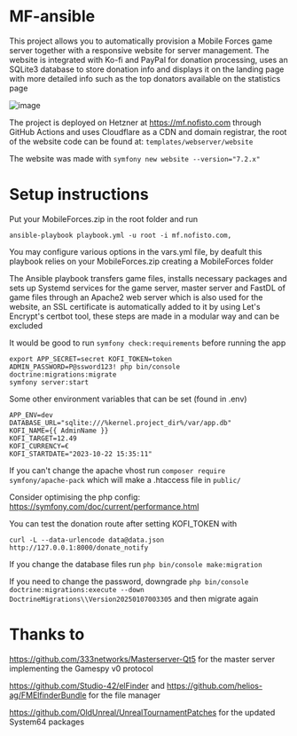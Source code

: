# MF-ansible

This project allows you to automatically provision a Mobile Forces game server together with a responsive website for server management. The website is integrated with Ko-fi and PayPal for donation processing, uses an SQLite3 database to store donation info and displays it on the landing page with more detailed info such as the top donators available on the statistics page

![image](https://github.com/user-attachments/assets/fe2aab4f-1fd9-4e43-916a-09da367a8884)

The project is deployed on Hetzner at https://mf.nofisto.com through GitHub Actions and uses Cloudflare as a CDN and domain registrar, the root of the website code can be found at: `templates/webserver/website`

The website was made with `symfony new website --version="7.2.x"`

# Setup instructions

Put your MobileForces.zip in the root folder and run

`ansible-playbook playbook.yml -u root -i mf.nofisto.com,`

You may configure various options in the vars.yml file, by deafult this playbook relies on your MobileForces.zip creating a MobileForces folder

The Ansible playbook transfers game files, installs necessary packages and sets up Systemd services for the game server, master server and FastDL of game files through an Apache2 web server which is also used for the website, an SSL certificate is automatically added to it by using Let's Encrypt's certbot tool, these steps are made in a modular way and can be excluded

It would be good to run `symfony check:requirements` before running the app

```
export APP_SECRET=secret KOFI_TOKEN=token
ADMIN_PASSWORD=P@ssword123! php bin/console doctrine:migrations:migrate
symfony server:start
```

Some other environment variables that can be set (found in .env)

```
APP_ENV=dev
DATABASE_URL="sqlite:///%kernel.project_dir%/var/app.db"
KOFI_NAME={{ AdminName }}
KOFI_TARGET=12.49
KOFI_CURRENCY=€
KOFI_STARTDATE="2023-10-22 15:35:11"
```

If you can't change the apache vhost run `composer require symfony/apache-pack` which will make a .htaccess file in `public/`

Consider optimising the php config: https://symfony.com/doc/current/performance.html

You can test the donation route after setting KOFI_TOKEN with

`curl -L --data-urlencode data@data.json http://127.0.0.1:8000/donate_notify`

If you change the database files run `php bin/console make:migration`

If you need to change the password, downgrade `php bin/console doctrine:migrations:execute --down DoctrineMigrations\\Version20250107003305` and then migrate again

# Thanks to

https://github.com/333networks/Masterserver-Qt5 for the master server implementing the Gamespy v0 protocol

https://github.com/Studio-42/elFinder and https://github.com/helios-ag/FMElfinderBundle for the file manager

https://github.com/OldUnreal/UnrealTournamentPatches for the updated System64 packages
